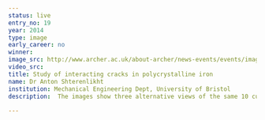 ```yaml
---
status: live
entry_no: 19
year: 2014
type: image 
early_career: no 
winner: 
image_src: http://www.archer.ac.uk/about-archer/news-events/events/image-comp/gallery-2014/19_Entry_800.jpg
video_src: 
title: Study of interacting cracks in polycrystalline iron
name: Dr Anton Shterenlikht
institution: Mechanical Engineering Dept, University of Bristol
description:  The images show three alternative views of the same 10 cubic mm volume of iron with 10,000 uniquely shaped crystals.<br><br>To capture fine details of the shape of each crystal, they are built, on average, from 100,000 tiny cubic cells. The complete, 1 billion cell computer model, requires very large memory for the calculation and the visualisation, which is why we used Archer.<br><br>In the images the crystal boundaries are shown in purple. The cracks on {100} crystallographic planes are shown in yellow, and those on {110} planes are in green. {100} planes are easier to cleave, so there are more yellow cracks than green.<br><br>Cracks in individual crystals form a large crack system, spanning across multiple crystal boundaries. A view of cracks through semi-transparent network of crystal boundaries enables a detailed analysis of the influence of crystal boundary orientation on fracture energy, the ultimate aim of this work.
  
---
```

